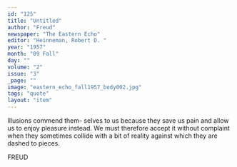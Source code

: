 ```yaml
---
id: "125"
title: "Untitled"
author: "Freud"
newspaper: "The Eastern Echo"
editor: "Heinneman, Robert D. "
year: "1957"
month: "09 Fall"
day: ""
volume: "2"
issue: "3"
_page: ""
image: "eastern_echo_fall1957_body002.jpg"
tags: "quote"
layout: "item"
---
```

Illusions commend them-
selves to us because they
save us pain and allow us
to enjoy pleasure instead.
We must therefore accept
it without complaint when
they sometimes collide
with a bit of reality
against which they are
dashed to pieces.

FREUD
